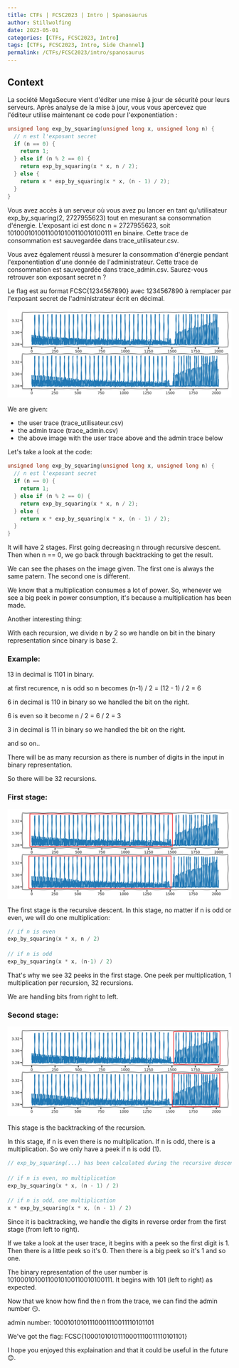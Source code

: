 ```yaml
---
title: CTFs | FCSC2023 | Intro | Spanosaurus
author: Stillwolfing
date: 2023-05-01
categories: [CTFs, FCSC2023, Intro]
tags: [CTFs, FCSC2023, Intro, Side Channel]
permalink: /CTFs/FCSC2023/intro/spanosaurus
---
```


## Context

La société MegaSecure vient d'éditer une mise à jour de sécurité pour leurs serveurs. Après analyse de la mise à jour, vous vous apercevez que l'éditeur utilise maintenant ce code pour l'exponentiation :

```c
unsigned long exp_by_squaring(unsigned long x, unsigned long n) {
  // n est l'exposant secret
  if (n == 0) {
    return 1;
  } else if (n % 2 == 0) {
    return exp_by_squaring(x * x, n / 2);
  } else {
    return x * exp_by_squaring(x * x, (n - 1) / 2);
  }
}
```

Vous avez accès à un serveur où vous avez pu lancer en tant qu'utilisateur exp_by_squaring(2, 2727955623) tout en mesurant sa consommation d'énergie. L'exposant ici est donc n = 2727955623, soit 10100010100110010100110010100111 en binaire. Cette trace de consommation est sauvegardée dans trace_utilisateur.csv.

Vous avez également réussi à mesurer la consommation d'énergie pendant l'exponentiation d'une donnée de l'administrateur. Cette trace de consommation est sauvegardée dans trace_admin.csv. Saurez-vous retrouver son exposant secret n ?

Le flag est au format FCSC{1234567890} avec 1234567890 à remplacer par l'exposant secret de l'administrateur écrit en décimal.

![traces](/assets/img/CTFs/FCSC2023/Intro/spanosaurus/traces_context.png)

We are given:
- the user trace (trace_utilisateur.csv)
- the admin trace (trace_admin.csv)
- the above image with the user trace above and the admin trace below

Let's take a look at the code:

```c
unsigned long exp_by_squaring(unsigned long x, unsigned long n) {
  // n est l'exposant secret
  if (n == 0) {
    return 1;
  } else if (n % 2 == 0) {
    return exp_by_squaring(x * x, n / 2);
  } else {
    return x * exp_by_squaring(x * x, (n - 1) / 2);
  }
}
```

It will have 2 stages. First going decreasing n through recursive descent. Then when n == 0, we go back through backtracking to get the result.

We can see the phases on the image given. The first one is always the same patern. The second one is different.

We know that a multiplication consumes a lot of power. So, whenever we see a big peek in power consumption, it's because a multiplication has been made.

Another interesting thing:

With each recursion, we divide n by 2 so we handle on bit in the binary representation since binary is base 2.

### Example:

13 in decimal is 1101 in binary.

at first recurence, n is odd so n becomes (n-1) / 2 = (12 - 1) / 2 = 6

6 in decimal is 110 in binary so we handled the bit on the right.

6 is even so it become n / 2 = 6 / 2 = 3

3 in decimal is 11 in binary so we handled the bit on the right.

and so on..

There will be as many recursion as there is number of digits in the input in binary representation.

So there will be 32 recursions.

### First stage:

![traces](/assets/img/CTFs/FCSC2023/Intro/spanosaurus/first_stage.png)

The first stage is the recursive descent.
In this stage, no matter if n is odd or even, we will do one multiplication:

```c
// if n is even
exp_by_squaring(x * x, n / 2)

// if n is odd
exp_by_squaring(x * x, (n-1) / 2)
```

That's why we see 32 peeks in the first stage. One peek per multiplication, 1 multiplication per recursion, 32 recursions.

We are handling bits from right to left.

### Second stage:

![traces](/assets/img/CTFs/FCSC2023/Intro/spanosaurus/second_stage.png)

This stage is the backtracking of the recursion.

In this stage, if n is even there is no multiplication. If n is odd, there is a multiplication. So we only have a peek if n is odd (1).

```c
// exp_by_squaring(...) has been calculated during the recursive descent.

// if n is even, no multiplication
exp_by_squaring(x * x, (n - 1) / 2)

// if n is odd, one multiplication
x * exp_by_squaring(x * x, (n - 1) / 2)
```

Since it is backtracking, we handle the digits in reverse order from the first stage (from left to right).

If we take a look at the user trace, it begins with a peek so the first digit is 1. Then there is a little peek so it's 0. Then there is a big peek so it's 1 and so one.

The binary representation of the user number is 10100010100110010100110010100111. It begins with 101 (left to right) as expected.

Now that we know how find the n from the trace, we can find the admin number 😏.

admin number:
10001010101110001110011110101101

We've got the flag: FCSC{10001010101110001110011110101101}

I hope you enjoyed this explaination and that it could be useful in the future 😊.
